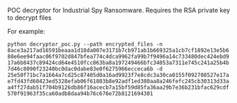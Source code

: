 POC decryptor for Industrial Spy Ransomware. Requires the RSA private key to decrypt files

For example:

`python decryptor_poc.py --path encrypted_files -n 8ace3a217ad16591beaaa1d18da007e3171b7cb971ab1b669325a1cb7cf1892e13e5b688e6ee94faac06f9702d847bfea774c4dca9962fa99b7f9496a14c733480dec424ebd917a6b8437c89424cd64e4510fcc063ba8a197249466bfc34053a7311e745c241a25b4b7d46c8090f23240bc0dac0dabe83e0f6275966ecceca6b -d 25e50f71bc7a1664a7cd25c87405d0a16ad9923f7e8cdc3a30ca0155f092708527e17ae7fd43fd60423ed5328efab06f61803b8e92adf1ed380aa8a246fefc245cb30313d33aa4ff27dab51f704b9126db86f16acecb7a15bf59d85fa36aa29b7e36b231bfac629cdf570f91963f35ca60adb8daa94b76c676e72b8121694301`

